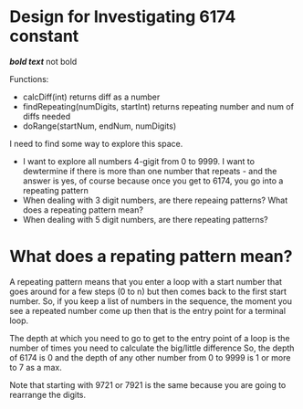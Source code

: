 # Design for Investigating 6174 constant

***bold text*** not bold

Functions:
- calcDiff(int) returns diff as a number
- findRepeating(numDigits, startInt) returns repeating number and num of diffs needed
- doRange(startNum, endNum, numDigits)


I need to find some way to explore this space.
- I want to explore all numbers 4-gigit from 0 to 9999.  I want to dewtermine if there is more than one number that repeats - and the answer is yes, of course because once you get to 6174, you go into a repeating pattern
- When dealing with 3 digit numbers, are there repeaing patterns?  What does a repeating pattern mean?
- When dealing with 5 digit numbers, are there repeating patterns?
  
# What does a repating pattern mean?
A repeating pattern means that you enter a loop with a start
number that goes around for a few steps (0 to n) but then comes back to the first start number.  So,
if you keep a list of numbers in the sequence, the moment you see a repeated number come up
then that is the entry point for a terminal loop.

The depth at which you need to go to get to the entry point of a loop is
the number of times you need to calculate the big/little difference  So,
the depth of 6174 is 0 and the depth of any other number from 0 to 9999 is 1 or more to 7 as a max.

Note that starting with 9721 or 7921 is the same because you are going to rearrange the digits.

